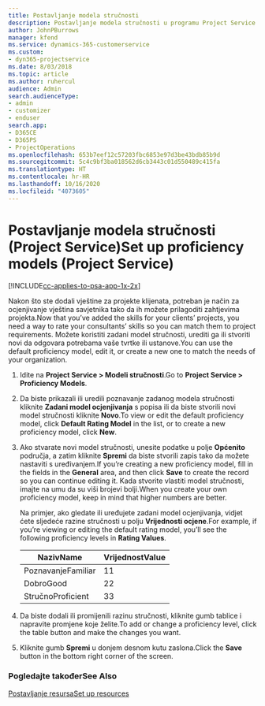 ```yaml
---
title: Postavljanje modela stručnosti
description: Postavljanje modela stručnosti u programu Project Service
author: JohnPBurrows
manager: kfend
ms.service: dynamics-365-customerservice
ms.custom:
- dyn365-projectservice
ms.date: 8/03/2018
ms.topic: article
ms.author: ruhercul
audience: Admin
search.audienceType:
- admin
- customizer
- enduser
search.app:
- D365CE
- D365PS
- ProjectOperations
ms.openlocfilehash: 653b7eef12c57203fbc6853e97d3be43bdb85b9d
ms.sourcegitcommit: 5c4c9bf3ba018562d6cb3443c01d550489c415fa
ms.translationtype: HT
ms.contentlocale: hr-HR
ms.lasthandoff: 10/16/2020
ms.locfileid: "4073605"
---
```

# <a name="set-up-proficiency-models-project-service"></a><span data-ttu-id="d9a4c-103">Postavljanje modela stručnosti (Project Service)</span><span class="sxs-lookup"><span data-stu-id="d9a4c-103">Set up proficiency models (Project Service)</span></span>

[!INCLUDE[cc-applies-to-psa-app-1x-2x](../includes/cc-applies-to-psa-app-1x-2x.md)]

<span data-ttu-id="d9a4c-104">Nakon što ste dodali vještine za projekte klijenata, potreban je način za ocjenjivanje vještina savjetnika tako da ih možete prilagoditi zahtjevima projekta.</span><span class="sxs-lookup"><span data-stu-id="d9a4c-104">Now that you’ve added the skills for your clients’ projects, you need a way to rate your consultants’ skills so you can match them to project requirements.</span></span> <span data-ttu-id="d9a4c-105">Možete koristiti zadani model stručnosti, urediti ga ili stvoriti novi da odgovara potrebama vaše tvrtke ili ustanove.</span><span class="sxs-lookup"><span data-stu-id="d9a4c-105">You can use the default proficiency model, edit it, or create a new one to match the needs of your organization.</span></span>  
  
1.  <span data-ttu-id="d9a4c-106">Idite na **Project Service > Modeli stručnosti**.</span><span class="sxs-lookup"><span data-stu-id="d9a4c-106">Go to **Project Service > Proficiency Models**.</span></span>  
  
2.  <span data-ttu-id="d9a4c-107">Da biste prikazali ili uredili poznavanje zadanog modela stručnosti kliknite **Zadani model ocjenjivanja** s popisa ili da biste stvorili novi model stručnosti kliknite **Novo**.</span><span class="sxs-lookup"><span data-stu-id="d9a4c-107">To view or edit the default proficiency model, click **Default Rating Model** in the list, or to create a new proficiency model, click **New**.</span></span>  
  
3.  <span data-ttu-id="d9a4c-108">Ako stvarate novi model stručnosti, unesite podatke u polje **Općenito** područja, a zatim kliknite **Spremi** da biste stvorili zapis tako da možete nastaviti s uređivanjem.</span><span class="sxs-lookup"><span data-stu-id="d9a4c-108">If you’re creating a new proficiency model, fill in the fields in the **General** area, and then click **Save** to create the record so you can continue editing it.</span></span> <span data-ttu-id="d9a4c-109">Kada stvorite vlastiti model stručnosti, imajte na umu da su viši brojevi bolji.</span><span class="sxs-lookup"><span data-stu-id="d9a4c-109">When you create your own proficiency model, keep in mind that higher numbers are better.</span></span>  
  
     <span data-ttu-id="d9a4c-110">Na primjer, ako gledate ili uređujete zadani model ocjenjivanja, vidjet ćete sljedeće razine stručnosti u polju **Vrijednosti ocjene**.</span><span class="sxs-lookup"><span data-stu-id="d9a4c-110">For example, if you’re viewing or editing the default rating model, you’ll see the following proficiency levels in **Rating Values**.</span></span>  
  
    |<span data-ttu-id="d9a4c-111">Naziv</span><span class="sxs-lookup"><span data-stu-id="d9a4c-111">Name</span></span>|<span data-ttu-id="d9a4c-112">Vrijednost</span><span class="sxs-lookup"><span data-stu-id="d9a4c-112">Value</span></span>|  
    |----------|-----------|  
    |<span data-ttu-id="d9a4c-113">Poznavanje</span><span class="sxs-lookup"><span data-stu-id="d9a4c-113">Familiar</span></span>|<span data-ttu-id="d9a4c-114">1</span><span class="sxs-lookup"><span data-stu-id="d9a4c-114">1</span></span>|  
    |<span data-ttu-id="d9a4c-115">Dobro</span><span class="sxs-lookup"><span data-stu-id="d9a4c-115">Good</span></span>|<span data-ttu-id="d9a4c-116">2</span><span class="sxs-lookup"><span data-stu-id="d9a4c-116">2</span></span>|  
    |<span data-ttu-id="d9a4c-117">Stručno</span><span class="sxs-lookup"><span data-stu-id="d9a4c-117">Proficient</span></span>|<span data-ttu-id="d9a4c-118">3</span><span class="sxs-lookup"><span data-stu-id="d9a4c-118">3</span></span>|  
  
4.  <span data-ttu-id="d9a4c-119">Da biste dodali ili promijenili razinu stručnosti, kliknite gumb tablice i napravite promjene koje želite.</span><span class="sxs-lookup"><span data-stu-id="d9a4c-119">To add or change a proficiency level, click the table button and make the changes you want.</span></span>  
  
5.  <span data-ttu-id="d9a4c-120">Kliknite gumb **Spremi** u donjem desnom kutu zaslona.</span><span class="sxs-lookup"><span data-stu-id="d9a4c-120">Click the **Save** button in the bottom right corner of the screen.</span></span>  
  
### <a name="see-also"></a><span data-ttu-id="d9a4c-121">Pogledajte također</span><span class="sxs-lookup"><span data-stu-id="d9a4c-121">See Also</span></span>  
 [<span data-ttu-id="d9a4c-122">Postavljanje resursa</span><span class="sxs-lookup"><span data-stu-id="d9a4c-122">Set up resources</span></span>](../psa/set-up-resources.md)
